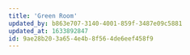 ```yaml
---
title: 'Green Room'
updated_by: b863e707-3140-4001-859f-3487e09c5881
updated_at: 1633892847
id: 9ae28b20-3a65-4e4b-8f56-4de6eef458f9
---
```

